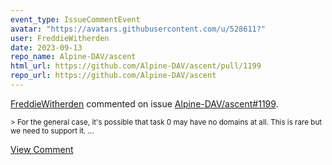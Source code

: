 ```yaml
---
event_type: IssueCommentEvent
avatar: "https://avatars.githubusercontent.com/u/528611?"
user: FreddieWitherden
date: 2023-09-13
repo_name: Alpine-DAV/ascent
html_url: https://github.com/Alpine-DAV/ascent/pull/1199
repo_url: https://github.com/Alpine-DAV/ascent
---
```


<a href='https://github.com/FreddieWitherden' target='_blank'>FreddieWitherden</a> commented on issue <a href='https://github.com/Alpine-DAV/ascent/pull/1199' target='_blank'>Alpine-DAV/ascent#1199</a>.

<small>> For the general case, it's possible that task 0 may have no domains at all. This is rare but we need to support it....</small>

<a href='https://github.com/Alpine-DAV/ascent/pull/1199' target='_blank'>View Comment</a>